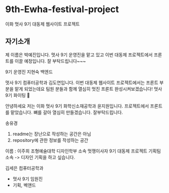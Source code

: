 # 9th-Ewha-festival-project
이화 멋사 9기 대동제 웹사이트 프로젝트

## 자기소개

제 이름은 박예진입니다. 멋사 9기 운영진을 맡고 있고 이번 대동제 프로젝트에서 프론트를 이끌 예정입니다.
잘 부탁드립니다~~~

9기 운영진 지현숙 백엔드

멋사 9기 컴퓨터공학과 김도연입니다.
이번 대동제 웹사이트 프로젝트에서는 프론트 부분을 맡게 되었는데요
팀원 분들과 함께 열심히 멋진 프론트 완성시켜보겠습니다!
멋사 9기 화이팅 💪

안녕하세요 저는 이화 멋사 9기 화학신소재공학과 윤지원입니다.
프로젝트에서 프론트를 맡았습니다. 
뼈를 갈아 열심히 만들겠습니다. 잘부탁드립니다. 

송유경
1. readme는 장난으로 작성하는 공간은 아님
2. repository에 관한 정보를 작성하는 공간

이름 : 이주희
조형예술대학 디자인학부 소속
멋쟁이사자 9기
대동제 프로젝트 기획팀 소속 -> 디자인 기획을 하고 싶습니다.

김세은
컴퓨터공학과 
- 멋사 9기 임원진
- 기획, 벡앤드
